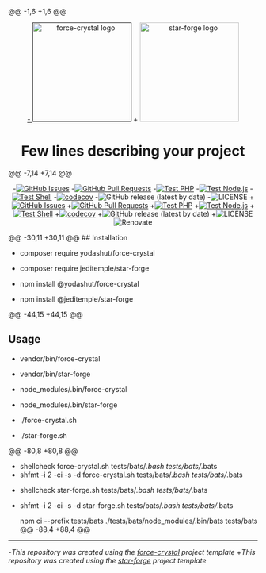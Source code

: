 @@ -1,6 +1,6 @@
 <p align="center">
   <a href="" rel="noopener">
-  <img width=200px height=200px src="https://placehold.jp/000000/ffffff/200x200.png?text=force-crystal&css=%7B%22border-radius%22%3A%22%20100px%22%7D" alt="force-crystal logo"></a>
+  <img width=200px height=200px src="https://placehold.jp/000000/ffffff/200x200.png?text=star-forge&css=%7B%22border-radius%22%3A%22%20100px%22%7D" alt="star-forge logo"></a>
 </p>
 
 <h1 align="center">Few lines describing your project</h1>
@@ -7,14 +7,14 @@
 
 <div align="center">
 
-[![GitHub Issues](https://img.shields.io/github/issues/yodashut/force-crystal.svg)](https://github.com/yodashut/force-crystal/issues)
-[![GitHub Pull Requests](https://img.shields.io/github/issues-pr/yodashut/force-crystal.svg)](https://github.com/yodashut/force-crystal/pulls)
-[![Test PHP](https://github.com/yodashut/force-crystal/actions/workflows/test-php.yml/badge.svg)](https://github.com/yodashut/force-crystal/actions/workflows/test-php.yml)
-[![Test Node.js](https://github.com/yodashut/force-crystal/actions/workflows/test-nodejs.yml/badge.svg)](https://github.com/yodashut/force-crystal/actions/workflows/test-nodejs.yml)
-[![Test Shell](https://github.com/yodashut/force-crystal/actions/workflows/test-shell.yml/badge.svg)](https://github.com/yodashut/force-crystal/actions/workflows/test-shell.yml)
-[![codecov](https://codecov.io/gh/yodashut/force-crystal/graph/badge.svg?token=7WEB1IXBYT)](https://codecov.io/gh/yodashut/force-crystal)
-![GitHub release (latest by date)](https://img.shields.io/github/v/release/yodashut/force-crystal)
-![LICENSE](https://img.shields.io/github/license/yodashut/force-crystal)
+[![GitHub Issues](https://img.shields.io/github/issues/jeditemple/star-forge.svg)](https://github.com/jeditemple/star-forge/issues)
+[![GitHub Pull Requests](https://img.shields.io/github/issues-pr/jeditemple/star-forge.svg)](https://github.com/jeditemple/star-forge/pulls)
+[![Test PHP](https://github.com/jeditemple/star-forge/actions/workflows/test-php.yml/badge.svg)](https://github.com/jeditemple/star-forge/actions/workflows/test-php.yml)
+[![Test Node.js](https://github.com/jeditemple/star-forge/actions/workflows/test-nodejs.yml/badge.svg)](https://github.com/jeditemple/star-forge/actions/workflows/test-nodejs.yml)
+[![Test Shell](https://github.com/jeditemple/star-forge/actions/workflows/test-shell.yml/badge.svg)](https://github.com/jeditemple/star-forge/actions/workflows/test-shell.yml)
+[![codecov](https://codecov.io/gh/jeditemple/star-forge/graph/badge.svg?token=7WEB1IXBYT)](https://codecov.io/gh/jeditemple/star-forge)
+![GitHub release (latest by date)](https://img.shields.io/github/v/release/jeditemple/star-forge)
+![LICENSE](https://img.shields.io/github/license/jeditemple/star-forge)
 ![Renovate](https://img.shields.io/badge/renovate-enabled-green?logo=renovatebot)
 
 </div>
@@ -30,11 +30,11 @@
 ## Installation
 
 
-    composer require yodashut/force-crystal
+    composer require jeditemple/star-forge
 
 
 
-    npm install @yodashut/force-crystal
+    npm install @jeditemple/star-forge
 
 
 
@@ -44,15 +44,15 @@
 ## Usage
 
 
-    vendor/bin/force-crystal
+    vendor/bin/star-forge
 
 
 
-    node_modules/.bin/force-crystal
+    node_modules/.bin/star-forge
 
 
 
-    ./force-crystal.sh
+    ./star-forge.sh
 
 
 
@@ -80,8 +80,8 @@
 
 
 
-    shellcheck force-crystal.sh tests/bats/*.bash tests/bats/*.bats
-    shfmt -i 2 -ci -s -d force-crystal.sh tests/bats/*.bash tests/bats/*.bats
+    shellcheck star-forge.sh tests/bats/*.bash tests/bats/*.bats
+    shfmt -i 2 -ci -s -d star-forge.sh tests/bats/*.bash tests/bats/*.bats
 
     npm ci --prefix tests/bats
     ./tests/bats/node_modules/.bin/bats tests/bats
@@ -88,4 +88,4 @@
 
 
 ---
-_This repository was created using the [force-crystal](https://getforce-crystal.dev/) project template_
+_This repository was created using the [star-forge](https://getstar-forge.dev/) project template_
